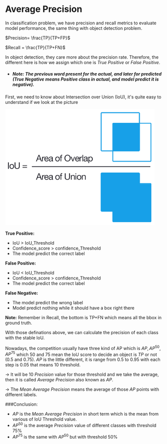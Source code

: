 # Average Precision

In classification problem, we have precision and recall metrics to evaluate model performance, the same thing with object detection problem.

$Precision= \frac{TP}{TP+FP}$

$Recall = \frac{TP}{TP+FN}$

In object detection, they care more about the precision rate. Therefore, the different here is how we assign which one is $True$ $Positive$ or $False$ $Positive$.

* ##### Note: The previous word present for the actual, and later for predicted (True Negative means Positive class in actual, and model predict it is negative).

First, we need to know about Intersection over Union (IoU), it's quite easy to understand if we look at the picture

![image](.\\image\\ObjectDetectionEvaluate1.png)

**True Positive:** 
* IoU > IoU_Threshold
* Confidence_score > confidence_Threshold 
* The model predict the correct label

**False Positive:**
* IoU < IoU_Threshold
* Confidence_score > confidence_Threshold 
* The model predict the correct label

**False Negative:**
* The model predict the wrong label 
* Model predict nothing while it should have a box right there

**Note:** Remember in Recall, the bottom is TP+FN which means all the bbox in ground truth.

With those definations above, we can calculate the precision of each class with the stable IoU.

Nowadays, the competition usually have three kind of AP which is $AP, AP^{50}, AP^{75}$ which $50$ and $75$ mean the IoU score to decide an object is $TP$ or not ($0.5$ and $0.75$). $AP$ is the little different, it is range from $0.5$ to $0.95$ with each step is $0.05$ that means $10$ threshold.

$\rightarrow$ It will be $10$ $Precision$ value for those threshold and we take the average, then it is called $Average$ $Precision$ also known as $AP$.

$\rightarrow$ The $Mean$ $Average$ $Precision$ means the average of those $AP$ points with different labels.

###Conclusion:

* $AP$ is the $Mean$ $Average$ $Precision$ in short term which is the mean from various of IoU Threshold value.
* $AP^{50}$ is the average $Precision$ value of different classes with threshold $75\%$
* $AP^{75}$ is the same with $AP^{50}$ but with threshold $50\%$ 
 
